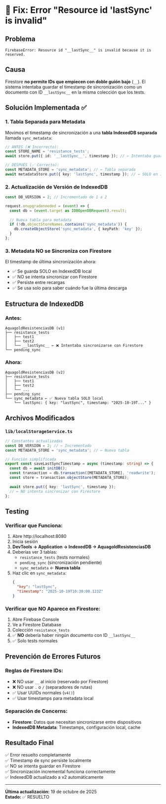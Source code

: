# 🐛 Fix: Error "Resource id '__lastSync__' is invalid"

## Problema
```
FirebaseError: Resource id "__lastSync__" is invalid because it is reserved.
```

## Causa
Firestore **no permite IDs que empiecen con doble guión bajo** (`__`). El sistema intentaba guardar el timestamp de sincronización como un documento con ID `__lastSync__` en la misma colección que los tests.

## Solución Implementada ✅

### 1. Tabla Separada para Metadata
Movimos el timestamp de sincronización a una **tabla IndexedDB separada** llamada `sync_metadata`:

```typescript
// ANTES (❌ Incorrecto):
const STORE_NAME = 'resistance_tests';
await store.put({ id: '__lastSync__', timestamp }); // ← Intentaba guardarse en Firestore

// DESPUÉS (✅ Correcto):
const METADATA_STORE = 'sync_metadata'; // ← Tabla separada
await metadataStore.put({ key: 'lastSync', timestamp }); // ← SOLO en IndexedDB
```

### 2. Actualización de Versión de IndexedDB
```typescript
const DB_VERSION = 2; // Incrementado de 1 a 2

request.onupgradeneeded = (event) => {
  const db = (event.target as IDBOpenDBRequest).result;
  
  // Nueva tabla para metadata
  if (!db.objectStoreNames.contains('sync_metadata')) {
    db.createObjectStore('sync_metadata', { keyPath: 'key' });
  }
};
```

### 3. Metadata NO se Sincroniza con Firestore
El timestamp de última sincronización ahora:
- ✅ Se guarda SOLO en IndexedDB local
- ✅ NO se intenta sincronizar con Firestore
- ✅ Persiste entre recargas
- ✅ Se usa solo para saber cuándo fue la última descarga

## Estructura de IndexedDB

### Antes:
```
AquagoldResistenciasDB (v1)
├── resistance_tests
│   ├── test1
│   ├── test2
│   └── __lastSync__ ← ❌ Intentaba sincronizarse con Firestore
└── pending_sync
```

### Ahora:
```
AquagoldResistenciasDB (v2)
├── resistance_tests
│   ├── test1
│   ├── test2
│   └── ...
├── pending_sync
└── sync_metadata ← ✅ Nueva tabla SOLO local
    └── lastSync: { key: "lastSync", timestamp: "2025-10-19T..." }
```

## Archivos Modificados

### `lib/localStorageService.ts`
```typescript
// Constantes actualizadas
const DB_VERSION = 2; // ← Incrementado
const METADATA_STORE = 'sync_metadata'; // ← Nueva tabla

// Función simplificada
export const saveLastSyncTimestamp = async (timestamp: string) => {
  const db = await initDB();
  const transaction = db.transaction([METADATA_STORE], 'readwrite');
  const store = transaction.objectStore(METADATA_STORE);
  
  await store.put({ key: 'lastSync', timestamp });
  // ← NO intenta sincronizar con Firestore
};
```

## Testing

### Verificar que Funciona:
1. Abre http://localhost:8080
2. Inicia sesión
3. **DevTools → Application → IndexedDB → AquagoldResistenciasDB**
4. Deberías ver 3 tablas:
   - `resistance_tests` (tests normales)
   - `pending_sync` (sincronización pendiente)
   - `sync_metadata` ← **Nueva tabla**
5. Haz clic en `sync_metadata`:
   ```json
   {
     "key": "lastSync",
     "timestamp": "2025-10-19T10:30:00.123Z"
   }
   ```

### Verificar que NO Aparece en Firestore:
1. Abre Firebase Console
2. Ve a Firestore Database
3. Colección `resistance_tests`
4. ✅ **NO** debería haber ningún documento con ID `__lastSync__`
5. ✅ Solo tests normales

## Prevención de Errores Futuros

### Reglas de Firestore IDs:
- ❌ NO usar `__` al inicio (reservado por Firestore)
- ❌ NO usar `.` o `/` (separadores de rutas)
- ✅ Usar UUIDs normales (`v4()`)
- ✅ Usar timestamps para metadata local

### Separación de Concerns:
- **Firestore**: Datos que necesitan sincronizarse entre dispositivos
- **IndexedDB Metadata**: Timestamps, configuración local, cache

## Resultado Final

✅ Error resuelto completamente  
✅ Timestamp de sync persiste localmente  
✅ NO se intenta guardar en Firestore  
✅ Sincronización incremental funciona correctamente  
✅ IndexedDB actualizado a v2 automáticamente

---

**Última actualización:** 19 de octubre de 2025  
**Estado:** ✅ RESUELTO

